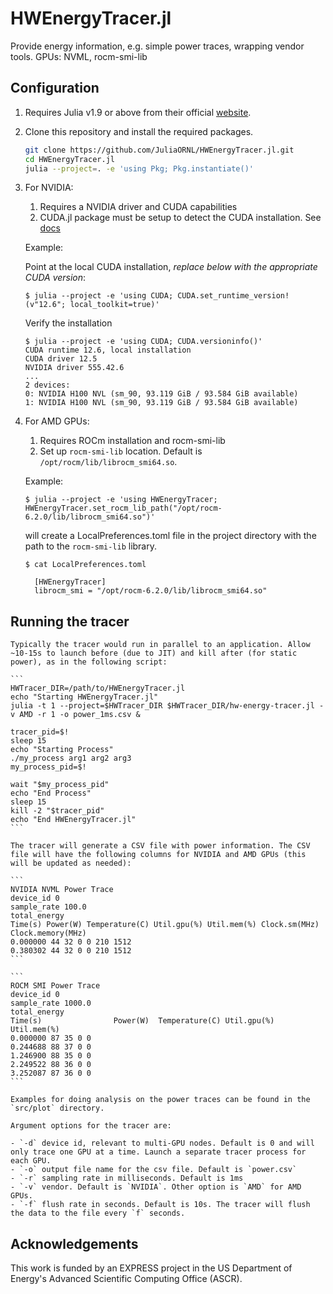 # HWEnergyTracer.jl
Provide energy information, e.g. simple power traces, wrapping vendor tools. GPUs: NVML, rocm-smi-lib


## Configuration

1. Requires Julia v1.9 or above from their official [website](https://julialang.org/downloads/).

2. Clone this repository and install the required packages.

    ```bash
    git clone https://github.com/JuliaORNL/HWEnergyTracer.jl.git
    cd HWEnergyTracer.jl
    julia --project=. -e 'using Pkg; Pkg.instantiate()'
    ```

2. For NVIDIA: 
   1. Requires a NVIDIA driver and CUDA capabilities
   2. CUDA.jl package must be setup to detect the CUDA installation. See [docs](https://cuda.juliagpu.org/stable/installation/overview/#Using-a-local-CUDA)

    Example: 

    Point at the local CUDA installation, *replace below with the appropriate CUDA version*:
    
    ```
    $ julia --project -e 'using CUDA; CUDA.set_runtime_version!(v"12.6"; local_toolkit=true)'
    ```
    
    Verify the installation
    
    ```
    $ julia --project -e 'using CUDA; CUDA.versioninfo()'
    CUDA runtime 12.6, local installation
    CUDA driver 12.5
    NVIDIA driver 555.42.6
    ...
    2 devices:
    0: NVIDIA H100 NVL (sm_90, 93.119 GiB / 93.584 GiB available)
    1: NVIDIA H100 NVL (sm_90, 93.119 GiB / 93.584 GiB available)
    ```

3. For AMD GPUs:
   
   1. Requires ROCm installation and rocm-smi-lib
   2. Set up `rocm-smi-lib` location. Default is `/opt/rocm/lib/librocm_smi64.so`.

    Example:
    
    ```
    $ julia --project -e 'using HWEnergyTracer; HWEnergyTracer.set_rocm_lib_path("/opt/rocm-6.2.0/lib/librocm_smi64.so")'
    ```

    will create a LocalPreferences.toml file in the project directory with the path to the `rocm-smi-lib` library.

    ```
    $ cat LocalPreferences.toml
      
      [HWEnergyTracer]
      librocm_smi = "/opt/rocm-6.2.0/lib/librocm_smi64.so"
    ```

## Running the tracer

    Typically the tracer would run in parallel to an application. Allow ~10-15s to launch before (due to JIT) and kill after (for static power), as in the following script:

    ```
    HWTracer_DIR=/path/to/HWEnergyTracer.jl
    echo "Starting HWEnergyTracer.jl"
    julia -t 1 --project=$HWTracer_DIR $HWTracer_DIR/hw-energy-tracer.jl -v AMD -r 1 -o power_1ms.csv &

    tracer_pid=$!
    sleep 15
    echo "Starting Process"
    ./my_process arg1 arg2 arg3
    my_process_pid=$!

    wait "$my_process_pid"
    echo "End Process"
    sleep 15
    kill -2 "$tracer_pid"
    echo "End HWEnergyTracer.jl"
    ```
    
    The tracer will generate a CSV file with power information. The CSV file will have the following columns for NVIDIA and AMD GPUs (this will be updated as needed):

    ```
    NVIDIA NVML Power Trace
    device_id 0
    sample_rate 100.0
    total_energy 
    Time(s) Power(W) Temperature(C) Util.gpu(%) Util.mem(%) Clock.sm(MHz) Clock.memory(MHz)
    0.000000 44 32 0 0 210 1512
    0.380302 44 32 0 0 210 1512
    ```

    ```
    ROCM SMI Power Trace
    device_id 0
    sample_rate 1000.0
    total_energy 
    Time(s)                Power(W)  Temperature(C) Util.gpu(%) Util.mem(%) 
    0.000000 87 35 0 0
    0.244688 88 37 0 0
    1.246900 88 35 0 0
    2.249522 88 36 0 0
    3.252087 87 36 0 0
    ```

    Examples for doing analysis on the power traces can be found in the `src/plot` directory.

    Argument options for the tracer are:

    - `-d` device id, relevant to multi-GPU nodes. Default is 0 and will only trace one GPU at a time. Launch a separate tracer process for each GPU.
    - `-o` output file name for the csv file. Default is `power.csv`
    - `-r` sampling rate in milliseconds. Default is 1ms
    - `-v` vendor. Default is `NVIDIA`. Other option is `AMD` for AMD GPUs.
    - `-f` flush rate in seconds. Default is 10s. The tracer will flush the data to the file every `f` seconds.

## Acknowledgements

This work is funded by an EXPRESS project in the US Department of Energy's Advanced Scientific Computing Office (ASCR).

